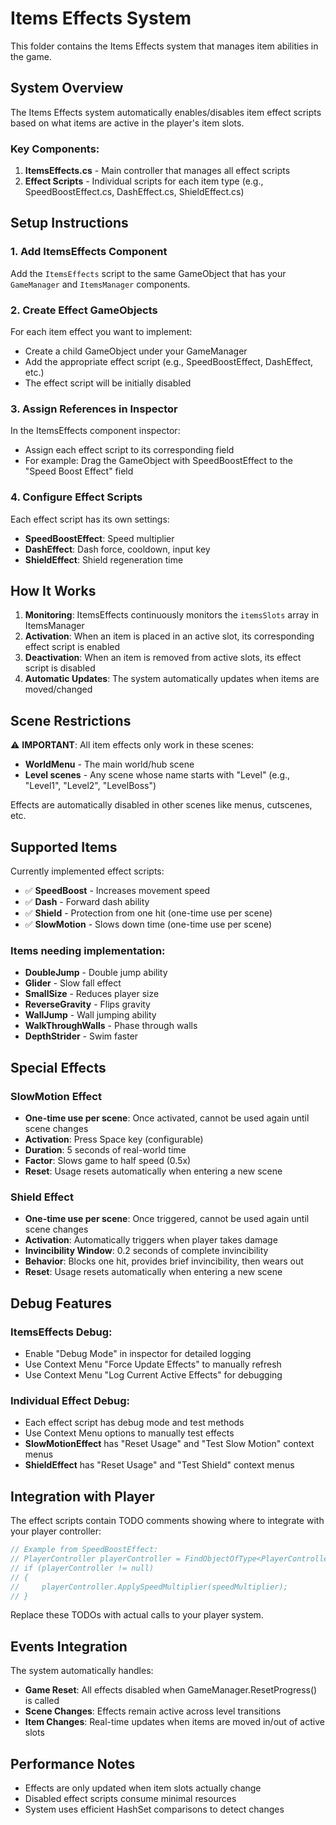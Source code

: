 # Items Effects System

This folder contains the Items Effects system that manages item abilities in the game.

## System Overview

The Items Effects system automatically enables/disables item effect scripts based on what items are active in the player's item slots.

### Key Components:

1. **ItemsEffects.cs** - Main controller that manages all effect scripts
2. **Effect Scripts** - Individual scripts for each item type (e.g., SpeedBoostEffect.cs, DashEffect.cs, ShieldEffect.cs)

## Setup Instructions

### 1. Add ItemsEffects Component
Add the `ItemsEffects` script to the same GameObject that has your `GameManager` and `ItemsManager` components.

### 2. Create Effect GameObjects
For each item effect you want to implement:
- Create a child GameObject under your GameManager
- Add the appropriate effect script (e.g., SpeedBoostEffect, DashEffect, etc.)
- The effect script will be initially disabled

### 3. Assign References in Inspector
In the ItemsEffects component inspector:
- Assign each effect script to its corresponding field
- For example: Drag the GameObject with SpeedBoostEffect to the "Speed Boost Effect" field

### 4. Configure Effect Scripts
Each effect script has its own settings:
- **SpeedBoostEffect**: Speed multiplier
- **DashEffect**: Dash force, cooldown, input key
- **ShieldEffect**: Shield regeneration time

## How It Works

1. **Monitoring**: ItemsEffects continuously monitors the `itemsSlots` array in ItemsManager
2. **Activation**: When an item is placed in an active slot, its corresponding effect script is enabled
3. **Deactivation**: When an item is removed from active slots, its effect script is disabled
4. **Automatic Updates**: The system automatically updates when items are moved/changed

## Scene Restrictions

⚠️ **IMPORTANT**: All item effects only work in these scenes:
- **WorldMenu** - The main world/hub scene
- **Level scenes** - Any scene whose name starts with "Level" (e.g., "Level1", "Level2", "LevelBoss")

Effects are automatically disabled in other scenes like menus, cutscenes, etc.

## Supported Items

Currently implemented effect scripts:
- ✅ **SpeedBoost** - Increases movement speed
- ✅ **Dash** - Forward dash ability  
- ✅ **Shield** - Protection from one hit (one-time use per scene)
- ✅ **SlowMotion** - Slows down time (one-time use per scene)

### Items needing implementation:
- **DoubleJump** - Double jump ability
- **Glider** - Slow fall effect
- **SmallSize** - Reduces player size
- **ReverseGravity** - Flips gravity
- **WallJump** - Wall jumping ability
- **WalkThroughWalls** - Phase through walls
- **DepthStrider** - Swim faster

## Special Effects

### SlowMotion Effect
- **One-time use per scene**: Once activated, cannot be used again until scene changes
- **Activation**: Press Space key (configurable)
- **Duration**: 5 seconds of real-world time
- **Factor**: Slows game to half speed (0.5x)
- **Reset**: Usage resets automatically when entering a new scene

### Shield Effect
- **One-time use per scene**: Once triggered, cannot be used again until scene changes
- **Activation**: Automatically triggers when player takes damage
- **Invincibility Window**: 0.2 seconds of complete invincibility
- **Behavior**: Blocks one hit, provides brief invincibility, then wears out
- **Reset**: Usage resets automatically when entering a new scene

## Debug Features

### ItemsEffects Debug:
- Enable "Debug Mode" in inspector for detailed logging
- Use Context Menu "Force Update Effects" to manually refresh
- Use Context Menu "Log Current Active Effects" for debugging

### Individual Effect Debug:
- Each effect script has debug mode and test methods
- Use Context Menu options to manually test effects
- **SlowMotionEffect** has "Reset Usage" and "Test Slow Motion" context menus
- **ShieldEffect** has "Reset Usage" and "Test Shield" context menus

## Integration with Player

The effect scripts contain TODO comments showing where to integrate with your player controller:

```csharp
// Example from SpeedBoostEffect:
// PlayerController playerController = FindObjectOfType<PlayerController>();
// if (playerController != null)
// {
//     playerController.ApplySpeedMultiplier(speedMultiplier);
// }
```

Replace these TODOs with actual calls to your player system.

## Events Integration

The system automatically handles:
- **Game Reset**: All effects disabled when GameManager.ResetProgress() is called
- **Scene Changes**: Effects remain active across level transitions
- **Item Changes**: Real-time updates when items are moved in/out of active slots

## Performance Notes

- Effects are only updated when item slots actually change
- Disabled effect scripts consume minimal resources
- System uses efficient HashSet comparisons to detect changes
